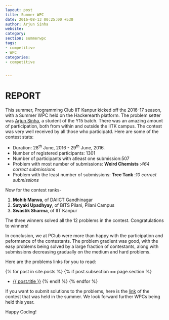 ```yaml
---
layout: post
title: Summer WPC 
date: 2016-08-13 00:25:00 +530
author: Arjun Sinha
website:
category:
section: summerwpc
tags:
- competitive
- WPC
categories:
- competitive


---
```

# REPORT

This summer, Programming Club IIT Kanpur kicked off the 2016-17 season, with a Summer WPC held on the Hackerearth platform. The problem setter was [Arjun Sinha](http://codeforces.com/profile/ajs97), a student of the Y15 batch. There was an amazing amount of participation, both from within and outside the IITK campus. The contest was very well received by all those who participatd. Here are some of the contest stats:  

* Duration: 28<sup>th</sup> June, 2016 - 29<sup>th</sup> June, 2016.  
* Number of registered participants: 1301  
* Number of participants with atleast one submission:507
* Problem with most number of submissions: **Weird Chemists** :_464 correct submissions_
* Problem with the least number of submissions: **Tree Tank** :_10 correct submissions_

Now for the contest ranks-  
1. **Mohib Manva**, of DAIICT Gandhinagar  
2. **Satyaki Upadhyay**, of BITS Pilani, Pilani Campus  
3. **Swastik Sharma**, of IIT Kanpur  

The three winners solved all the 12 problems in the contest. Congratulations to winners!  

In conclusion, we at PClub were more than happy with the participation and peformance of the contestants. The problem gradient was good, with the easy problems being solved by a large fraction of contestants, along with submissions decreasing gradually on the medium and hard problems.

Here are the problems links for you to read:

{% for post in site.posts %}
  {% if post.subsection == page.section %}
  - [{{ post.title }}]({{post.url}})
  {% endif %}
{% endfor %}

If you want to submit solutions to the problems, here is the [link](https://www.hackerearth.com/IITK-WPC-Summer16/) of the contest that was held in the summer. We look forward further WPCs being held this year.

Happy Coding!
